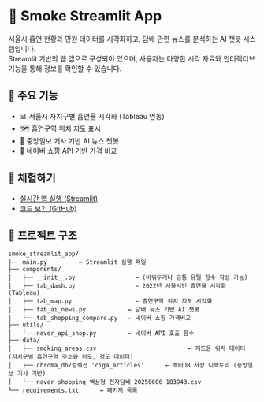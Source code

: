 # 🚬 Smoke Streamlit App

서울시 흡연 현황과 민원 데이터를 시각화하고, 담배 관련 뉴스를 분석하는 AI 챗봇 시스템입니다.  
Streamlit 기반의 웹 앱으로 구성되어 있으며, 사용자는 다양한 시각 자료와 인터랙티브 기능을 통해 정보를 확인할 수 있습니다.

## 📌 주요 기능

- 📊 서울시 자치구별 흡연율 시각화 (Tableau 연동)
- 🗺️ 흡연구역 위치 지도 표시
- 📰 중앙일보 기사 기반 AI 뉴스 챗봇
- 🛒 네이버 쇼핑 API 기반 가격 비교

## 🔗 체험하기

- [실시간 앱 실행 (Streamlit)](https://<your-app-name>.streamlit.app)
- [코드 보기 (GitHub)](https://github.com/vviyot/smoke_streamlit_app)

## 📁 프로젝트 구조
````
smoke_streamlit_app/
├── main.py			← Streamlit 실행 파일
├── components/
│   ├── __init__.py		            ← (비워두거나 공통 유틸 함수 작성 가능)
│   ├── tab_dash.py		            ← 2022년 서울시민 흡연율 시각화 (Tableau)
│   ├── tab_map.py		            ← 흡연구역 위치 지도 시각화
│   ├── tab_ai_news.py	          ← 담배 뉴스 기반 AI 챗봇
│   └── tab_shopping_compare.py	  ← 네이버 쇼핑 가격비교
├── utils/
│   └── naver_api_shop.py         ← 네이버 API 호출 함수
├── data/
│   ├── smoking_areas.csv				           ← 지도용 위치 데이터 (자치구별 흡연구역 주소와 위도, 경도 데이터)
│   ├── chroma_db/컬렉션 'ciga_articles'	   ← 벡터DB 저장 디렉토리 (중앙일보 기사 기반)
│   └── naver_shopping_액상형 전자담배_20250606_183943.csv
└── requirements.txt      ← 패키지 목록
````
